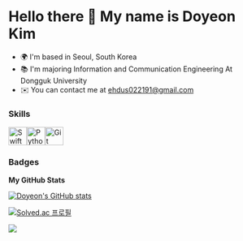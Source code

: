 Hello there 👋 My name is Doyeon Kim
=============================

* 🌍  I'm based in Seoul, South Korea
* 📚  I'm majoring Information and Communication Engineering At Dongguk University
* ✉️  You can contact me at [ehdus022191@gmail.com](mailto:ehdus022191@gmail.com)

### Skills

<p align="left">
<a href="https://developer.apple.com/swift/" target="_blank" rel="noreferrer"><img src="https://raw.githubusercontent.com/danielcranney/readme-generator/main/public/icons/skills/swift-colored.svg" width="36" height="36" alt="Swift" /></a><a href="https://www.python.org/" target="_blank" rel="noreferrer"><img src="https://raw.githubusercontent.com/danielcranney/readme-generator/main/public/icons/skills/python-colored.svg" width="36" height="36" alt="Python" /></a></a><a href="https://git-scm.com/" target="_blank" rel="noreferrer"><img src="https://raw.githubusercontent.com/danielcranney/readme-generator/main/public/icons/skills/git-colored.svg" width="36" height="36" alt="Git" /></a>
</p>

### Badges

<b>My GitHub Stats</b>

[![Doyeon's GitHub stats](https://github-readme-stats.vercel.app/api?username=ddodle&show_icons=true&theme=codeSTACKr)](https://github.com/anuraghazra/github-readme-stats)

[![Solved.ac 프로필](http://mazassumnida.wtf/api/mini/generate_badge?boj=ehdus022191)](https://solved.ac/profile/ehdus022191)

<a href="https://github.com/devxb/gitanimals">
  <img src="https://render.gitanimals.org/farms/ddodle"/>
</a>
